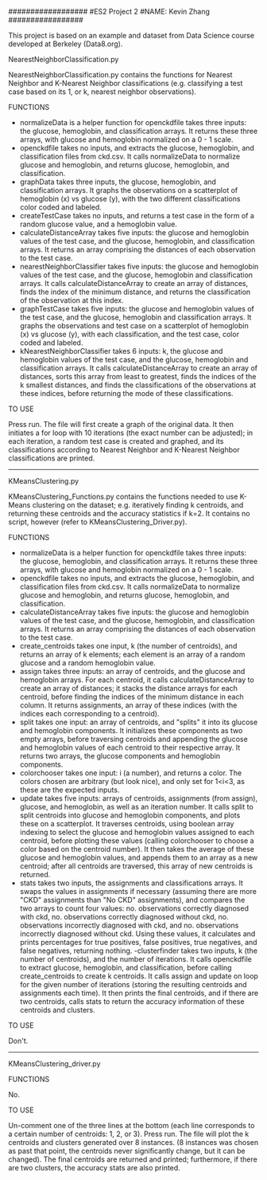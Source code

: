 ##################
#ES2 Project 2
#NAME: Kevin Zhang
#################

This project is based on an example and dataset from Data Science course developed at Berkeley (Data8.org).

NearestNeighborClassification.py

NearestNeighborClassification.py contains the functions for Nearest Neighbor and K-Nearest Neighbor classifications (e.g. classifying a test case based on its 1, or k, nearest neighbor observations). 

FUNCTIONS

- normalizeData is a helper function for openckdfile takes three inputs: the glucose, hemoglobin, and classification arrays. It returns these three arrays, with glucose and hemoglobin normalized on a 0 - 1 scale. 
- openckdfile takes no inputs, and extracts the glucose, hemoglobin, and classification files from ckd.csv. It calls normalizeData to normalize glucose and hemoglobin, and returns glucose, hemoglobin, and classification. 
- graphData takes three inputs, the glucose, hemoglobin, and classification arrays. It graphs the observations on a scatterplot of hemoglobin (x) vs glucose (y), with the two different classifications color coded and labeled. 
- createTestCase takes no inputs, and returns a test case in the form of a random glucose value, and a hemoglobin value. 
- calculateDistanceArray takes five inputs: the glucose and hemoglobin values of the test case, and the glucose, hemoglobin, and classification arrays. It returns an array comprising the distances of each observation to the test case. 
- nearestNeighborClassifier takes five inputs: the glucose and hemoglobin values of the test case, and the glucose, hemoglobin and classification arrays. It calls calculateDistanceArray to create an array of distances, finds the index of the minimum distance, and returns the classification of the observation at this index.
- graphTestCase takes five inputs: the glucose and hemoglobin values of the test case, and the glucose, hemoglobin and classification arrays. It graphs the observations and test case on a scatterplot of hemoglobin (x) vs glucose (y), with each classification, and the test case, color coded and labeled.
- kNearestNeighborClassifier takes 6 inputs: k, the glucose and hemoglobin values of the test case, and the glucose, hemoglobin and classification arrays. It calls calculateDistanceArray to create an array of distances, sorts this array from least to greatest, finds the indices of the k smallest distances, and finds the classifications of the observations at these indices, before returning the mode of these classifications.

TO USE

Press run. The file will first create a graph of the original data. It then initiates a for loop with 10 iterations (the exact number can be adjusted); in each iteration, a random test case is created and graphed, and its classifications according to Nearest Neighbor and K-Nearest Neighbor classifications are printed. 

***********************************

KMeansClustering.py

KMeansClustering_Functions.py contains the functions needed to use K-Means clustering on the dataset; e.g. iteratively finding k centroids, and returning these centroids and the accuracy statistics if k=2. It contains no script, however (refer to KMeansClustering_Driver.py).

FUNCTIONS

- normalizeData is a helper function for openckdfile takes three inputs: the glucose, hemoglobin, and classification arrays. It returns these three arrays, with glucose and hemoglobin normalized on a 0 - 1 scale. 
- openckdfile takes no inputs, and extracts the glucose, hemoglobin, and classification files from ckd.csv. It calls normalizeData to normalize glucose and hemoglobin, and returns glucose, hemoglobin, and classification. 
- calculateDistanceArray takes five inputs: the glucose and hemoglobin values of the test case, and the glucose, hemoglobin, and classification arrays. It returns an array comprising the distances of each observation to the test case. 
- create_centroids takes one input, k (the number of centroids), and returns an array of k elements; each element is an array of a random glucose and a random hemoglobin value. 
- assign takes three inputs: an array of centroids, and the glucose and hemoglobin arrays. For each centroid, it calls calculateDistanceArray to create an array of distances; it stacks the distance arrays for each centroid, before finding the indices of the minimum distance in each column. It returns assignments, an array of these indices (with the indices each corresponding to a centroid). 
- split takes one input: an array of centroids, and "splits" it into its glucose and hemoglobin components. It initializes these components as two empty arrays, before traversing centroids and appending the glucose and hemoglobin values of each centroid to their respective array. It returns two arrays, the glucose components and hemoglobin components. 
- colorchooser takes one input: i (a number), and returns a color. The colors chosen are arbitrary (but look nice), and only set for 1<i<3, as these are the expected inputs. 
- update takes five inputs: arrays of centroids, assignments (from assign), glucose, and hemoglobin, as well as an iteration number. It calls split to split centroids into glucose and hemoglobin components, and plots these on a scatterplot. It traverses centroids, using boolean array indexing to select the glucose and hemoglobin values assigned to each centroid, before plotting these values (calling colorchooser to choose a color based on the centroid number). It then takes the average of these glucose and hemoglobin values, and appends them to an array as a new centroid; after all centroids are traversed, this array of new centroids is returned. 
- stats takes two inputs, the assignments and classifications arrays. It swaps the values in assignments if necessary (assuming there are more "CKD" assignments than "No CKD" assignments), and compares the two arrays to count four values: no. observations correctly diagnosed with ckd, no. observations correctly diagnosed without ckd, no. observations incorrectly diagnosed with ckd, and no. observations incorrectly diagnosed without ckd. Using these values, it calculates and prints percentages for true positives, false positives, true negatives, and false negatives, returning nothing. 
-clusterfinder takes two inputs, k (the number of centroids), and the number of iterations. It calls openckdfile to extract glucose, hemoglobin, and classification, before calling create_centroids to create k centroids. It calls assign and update on loop for the given number of iterations (storing the resulting centroids and assignments each time). It then prints the final centroids, and if there are two centroids, calls stats to return the accuracy information of these centroids and clusters. 

TO USE

Don't.

***********************************

KMeansClustering_driver.py

FUNCTIONS

No. 

TO USE

Un-comment one of the three lines at the bottom (each line corresponds to a certain number of centroids: 1, 2, or 3). Press run. The file will plot the k centroids and clusters generated over 8 instances. (8 instances was chosen as past that point, the centroids never significantly change, but it can be changed). The final centroids are returned and printed; furthermore, if there are two clusters, the accuracy stats are also printed. 

